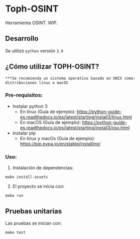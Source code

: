 # Toph-OSINT
Herramienta OSINT. WIP.

## Desarrollo

Se utilizó `python` versión `3.9`

## ¿Cómo utilizar TOPH-OSINT?

`***Se recomienda un sistema operativo basado en UNIX como: distribuciones linux o macOS`

### Pre-requisitos:
* Instalar python 3
    - En linux (Guía de ejemplo): https://python-guide-es.readthedocs.io/es/latest/starting/install3/linux.html
    - En macOS (Guía de ejemplo): https://python-guide-es.readthedocs.io/es/latest/starting/install3/osx.html
* Instalar pip 
    - En linux y macOs (Guía de ejemplo): https://pip.pypa.io/en/stable/installing/

### Uso:
1. Instalación de dependencias:

```
make install-assets
```

2. El proyecto se inicia con: 
```
make run
```

## Pruebas unitarias
Las pruebas se inician con:
```
make test
```